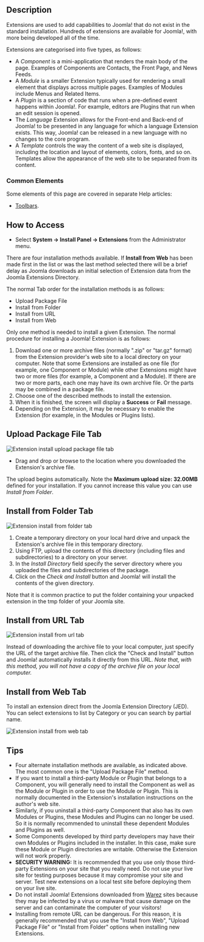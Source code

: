 <!-- Filename: Help4.x:Extensions:_Install / Display title: Extensions: Install -->

## Description

Extensions are used to add capabilities to Joomla! that do not exist in
the standard installation. Hundreds of extensions are available for Joomla!,
with more being developed all of the time.

Extensions are categorised into five types, as follows:

- A *Component* is a mini-application that renders the main body of the
  page. Examples of Components are Contacts, the Front Page, and News
  Feeds.
- A *Module* is a smaller Extension typically used for rendering a small
  element that displays across multiple pages. Examples of Modules
  include Menus and Related Items.
- A *Plugin* is a section of code that runs when a pre-defined event
  happens within Joomla!. For example, editors are Plugins that run when
  an edit session is opened.
- The *Language* Extension allows for the Front-end and Back-end of
  Joomla! to be presented in any language for which a language Extension
  exists. This way, Joomla! can be released in a new language with no
  changes to the core program.
- A *Template* controls the way the content of a web site is displayed,
  including the location and layout of elements, colors, fonts, and so
  on. Templates allow the appearance of the web site to be separated
  from its content.

### Common Elements

Some elements of this page are covered in separate Help articles:

* [Toolbars](jdocmanual?article=help/common-elements/toolbars).

## How to Access

- Select **System → Install Panel → Extensions** from the
  Administrator menu.

There are four installation methods available. If **Install from Web** has
been made first in the list or was the last method selected there will be a
brief delay as Joomla downloads an initial selection of Extension data from
the Joomla Extensions Directory.

The normal Tab order for the installation methods is as follows:

* Upload Package File
* Install from Folder
* Install from URL
* Install from Web

Only one method is needed to install a given Extension. The normal procedure
for installing a Joomla! Extension is as follows:

1.  Download one or more archive files (normally ".zip" or "tar.gz"
    format) from the Extension provider's web site to a local directory
    on your computer. Note that some Extensions are installed as one
    file (for example, one Component or Module) while other Extensions
    might have two or more files (for example, a Component and a
    Module). If there are two or more parts, each one may have its own
    archive file. Or the parts may be combined in a package file.
2.  Choose one of the described methods to install the extension.
3.  When it is finished, the screen will display a **Success** or **Fail**
    message.
4.  Depending on the Extension, it may be necessary to enable the
    Extension (for example, in the Modules or Plugins lists).

## Upload Package File Tab

![Extension install upload package file tab](../../../en/images/extensions/install-upload-package-file.png)

- Drag and drop or browse to the location where you downloaded the
  Extension's archive file.

The upload begins automatically. Note the **Maximum upload size: 32.00MB**
defined for your installation. If you cannot increase this value you can use
*Install from Folder*.

## Install from Folder Tab

![Extension install from folder tab](../../../en/images/extensions/install-from-folder.png)

1.  Create a temporary directory on your local hard drive and unpack the
    Extension's archive file in this temporary directory.
2.  Using FTP, upload the contents of this directory (including files
    and subdirectories) to a directory on your server.
3.  In the *Install Directory* field specify the server directory where
    you uploaded the files and subdirectories of the package.
4.  Click on the *Check and Install* button and Joomla! will install the
    contents of the given directory.

Note that it is common practice to put the folder containing your
unpacked extension in the tmp folder of your Joomla site.

## Install from URL Tab

![Extension install from url tab](../../../en/images/extensions/install-from-url.png)

Instead of downloading the archive file to your local computer, just
specify the URL of the target archive file. Then click the "Check and
Install" button and Joomla! automatically installs it directly from this
URL. *Note that, with this method, you will not have a copy of the
archive file on your local computer.*

## Install from Web Tab

To install an extension direct from the Joomla Extension
Directory (JED). You can select extensions to list by Category or you
can search by partial name.

![Extension install from web tab](../../../en/images/extensions/install-from-web.png)

## Tips

- Four alternate installation methods are available, as indicated above.
  The most common one is the "Upload Package File" method.
- If you want to install a third-party Module or Plugin that belongs to
  a Component, you will generally need to install the Component as well
  as the Module or Plugin in order to use the Module or Plugin. This is
  normally documented in the Extension's installation instructions on
  the author's web site.
- Similarly, if you uninstall a third-party Component that also has its
  own Modules or Plugins, these Modules and Plugins can no longer be
  used. So it is normally recommended to uninstall these dependent
  Modules and Plugins as well.
- Some Components developed by third party developers may have their own
  Modules or Plugins included in the installer. In this case, make sure
  these Module or Plugin directories are writable. Otherwise the
  Extension will not work properly.
- **SECURITY WARNING:** It is recommended that you use only those
  third-party Extensions on your site that you really need. Do not use
  your live site for testing purposes because it may compromise your
  site and server. Test new extensions on a local test site before
  deploying them on your live site.
- Do not install Joomla! Extensions downloaded from
  [Warez](https://en.wikipedia.org/wiki/Warez) sites because
  they may be infected by a virus or malware that cause damage on the
  server and can contaminate the computer of your visitors!
- Installing from remote URL can be dangerous. For this reason, it is
  generally recommended that you use the "Install from Web", "Upload
  Package File" or "Install from Folder" options when installing new
  Extensions.
